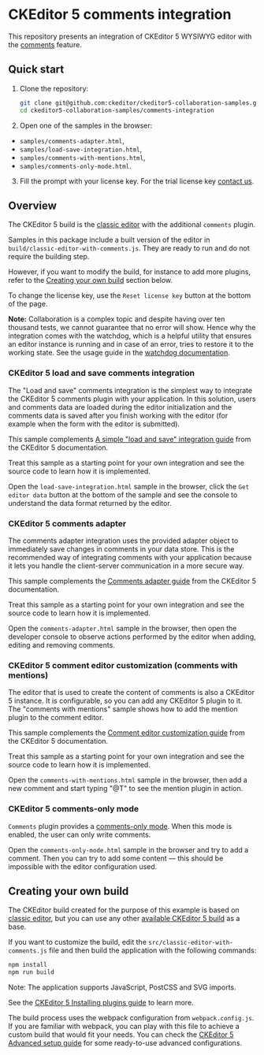 # CKEditor 5 comments integration

This repository presents an integration of CKEditor 5 WYSIWYG editor with the
[comments](https://ckeditor.com/docs/ckeditor5/latest/features/collaboration/comments/comments.html) feature.

## Quick start

1. Clone the repository:

   ```bash
   git clone git@github.com:ckeditor/ckeditor5-collaboration-samples.git
   cd ckeditor5-collaboration-samples/comments-integration
   ```

2. Open one of the samples  in the browser:

- `samples/comments-adapter.html`,
- `samples/load-save-integration.html`,
- `samples/comments-with-mentions.html`,
- `samples/comments-only-mode.html`.

3. Fill the prompt with your license key. For the trial license key [contact us](https://ckeditor.com/contact/).

## Overview

The CKEditor 5 build is the [classic editor](https://ckeditor.com/docs/ckeditor5/latest/builds/guides/overview.html#classic-editor) with the additional `comments` plugin.

Samples in this package include a built version of the editor in `build/classic-editor-with-comments.js`. They are ready to run and do not require the building step.

However, if you want to modify the build, for instance to add more plugins, refer to the [Creating your own build](#creating-your-own-build) section below.

To change the license key, use the `Reset license key` button at the bottom of the page.

**Note:** Collaboration is a complex topic and despite having over ten thousand tests, we cannot guarantee that no error will show. Hence why the integration comes with the watchdog, which is a helpful utility that ensures an editor instance is running and in case of an error, tries to restore it to the working state. See the usage guide in the [watchdog documentation](https://ckeditor.com/docs/ckeditor5/latest/features/watchdog.html).

### CKEditor 5 load and save comments integration

The "Load and save" comments integration is the simplest way to integrate the CKEditor 5 comments plugin with your application. In this solution, users and comments data are loaded during the editor initialization and the comments data is saved after you finish working with the editor (for example when the form with the editor is submitted).

This sample complements [A simple "load and save" integration guide](https://ckeditor.com/docs/ckeditor5/latest/features/collaboration/comments/integrate-comments-with-application.html#a-simple-load-and-save-integration) from the CKEditor 5 documentation.

Treat this sample as a starting point for your own integration and see the source code to learn how it is implemented.

Open the `load-save-integration.html` sample in the browser, click the `Get editor data` button at the bottom of the sample and see the console to understand the data format returned by the editor.

### CKEditor 5 comments adapter

The comments adapter integration uses the provided adapter object to immediately save changes in comments in your data store. This is the recommended way of integrating comments with your application because it lets you handle the client-server communication in a more secure way.

This sample complements the [Comments adapter guide](https://ckeditor.com/docs/ckeditor5/latest/features/collaboration/comments/integrate-comments-with-application.html#adapter-integration) from the CKEditor 5 documentation.

Treat this sample as a starting point for your own integration and see the source code to learn how it is implemented.

Open the `comments-adapter.html` sample in the browser, then open the developer console to observe actions performed by the editor when adding, editing and removing comments.

### CKEditor 5 comment editor customization (comments with mentions)

The editor that is used to create the content of comments is also a CKEditor 5 instance. It is configurable, so you can add any CKEditor 5 plugin to it. The "comments with mentions" sample shows how to add the mention plugin to the comment editor.

This sample complements the [Comment editor customization guide](https://ckeditor.com/docs/ckeditor5/latest/features/collaboration/comments/comments.html#comment-editor-customization) from the CKEditor 5 documentation.

Treat this sample as a starting point for your own integration and see the source code to learn how it is implemented.

Open the `comments-with-mentions.html` sample in the browser, then add a new comment and start typing "@T" to see the mention plugin in action.

### CKEditor 5 comments-only mode

`Comments` plugin provides a [comments-only mode](https://ckeditor.com/docs/ckeditor5/latest/features/collaboration/comments/comments-only-mode.html). When this mode is enabled, the user can only write comments.

Open the `comments-only-mode.html` sample in the browser and try to add a comment. Then you can try to add some content &mdash; this should be impossible with the editor configuration used.

## Creating your own build

The CKEditor build created for the purpose of this example is based on [classic editor](https://ckeditor.com/docs/ckeditor5/latest/builds/guides/overview.html#classic-editor), but you can use any other [available CKEditor 5 build](https://github.com/ckeditor/ckeditor5#editors) as a base.

If you want to customize the build, edit the `src/classic-editor-with-comments.js` file and then build the application with the following commands:

```bash
npm install
npm run build
```

Note: The application supports JavaScript, PostCSS and SVG imports.

See the [CKEditor 5 Installing plugins guide](https://ckeditor.com/docs/ckeditor5/latest/builds/guides/integration/installing-plugins.html) to learn more.

The build process uses the webpack configuration from `webpack.config.js`. If you are familiar with webpack, you can play with this file to achieve a custom build that would fit your needs. You can check the [CKEditor 5 Advanced setup guide](https://ckeditor.com/docs/ckeditor5/latest/builds/guides/integration/advanced-setup.html#webpack-configuration) for some ready-to-use advanced configurations.
